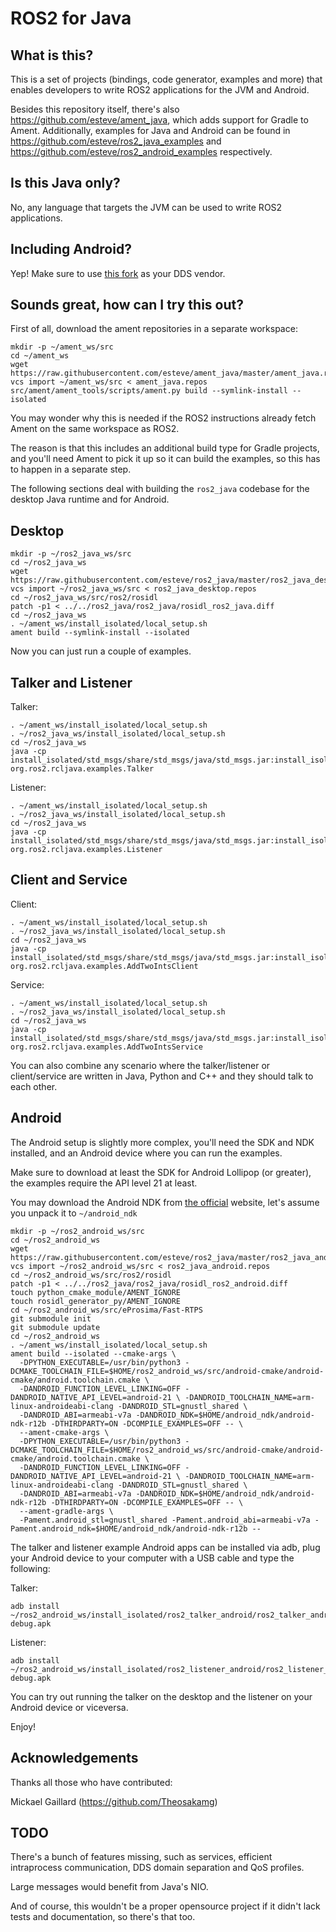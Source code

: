 ROS2 for Java
=============

What is this?
-------------

This is a set of projects (bindings, code generator, examples and more) that enables developers to write ROS2
applications for the JVM and Android.

Besides this repository itself, there's also https://github.com/esteve/ament_java, which adds support for Gradle to Ament. Additionally, examples for Java and Android can be found in https://github.com/esteve/ros2_java_examples and https://github.com/esteve/ros2_android_examples respectively.

Is this Java only?
------------------

No, any language that targets the JVM can be used to write ROS2 applications.

Including Android?
------------------

Yep! Make sure to use [this fork](https://github.com/eProsima/Fast-RTPS/pull/26) as your DDS vendor.

Sounds great, how can I try this out?
-------------------------------------

First of all, download the ament repositories in a separate workspace:

```
mkdir -p ~/ament_ws/src
cd ~/ament_ws
wget https://raw.githubusercontent.com/esteve/ament_java/master/ament_java.repos
vcs import ~/ament_ws/src < ament_java.repos
src/ament/ament_tools/scripts/ament.py build --symlink-install --isolated
```

You may wonder why this is needed if the ROS2 instructions already fetch Ament on the same workspace as ROS2.

The reason is that this includes an additional build type for Gradle projects, and you'll need Ament to pick it up so it can build the examples, so this has to happen in a separate step.

The following sections deal with building the `ros2_java` codebase for the desktop Java runtime and for Android.

Desktop
-------

```
mkdir -p ~/ros2_java_ws/src
cd ~/ros2_java_ws
wget https://raw.githubusercontent.com/esteve/ros2_java/master/ros2_java_desktop.repos
vcs import ~/ros2_java_ws/src < ros2_java_desktop.repos
cd ~/ros2_java_ws/src/ros2/rosidl
patch -p1 < ../../ros2_java/ros2_java/rosidl_ros2_java.diff
cd ~/ros2_java_ws
. ~/ament_ws/install_isolated/local_setup.sh
ament build --symlink-install --isolated
```

Now you can just run a couple of examples.

Talker and Listener
-------------------

Talker:

```
. ~/ament_ws/install_isolated/local_setup.sh
. ~/ros2_java_ws/install_isolated/local_setup.sh
cd ~/ros2_java_ws
java -cp install_isolated/std_msgs/share/std_msgs/java/std_msgs.jar:install_isolated/rcljava/share/rcljava/java/rcljava.jar:install_isolated/rcljava_examples/share/rcljava_examples/java/rcljava_examples.jar:install_isolated/example_interfaces/share/example_interfaces/java/example_interfaces.jar:install_isolated/rcljava_common/share/rcljava_common/java/rcljava_common.jar org.ros2.rcljava.examples.Talker
```

Listener:

```
. ~/ament_ws/install_isolated/local_setup.sh
. ~/ros2_java_ws/install_isolated/local_setup.sh
cd ~/ros2_java_ws
java -cp install_isolated/std_msgs/share/std_msgs/java/std_msgs.jar:install_isolated/rcljava/share/rcljava/java/rcljava.jar:install_isolated/rcljava_examples/share/rcljava_examples/java/rcljava_examples.jar:install_isolated/example_interfaces/share/example_interfaces/java/example_interfaces.jar:install_isolated/rcljava_common/share/rcljava_common/java/rcljava_common.jar org.ros2.rcljava.examples.Listener
```

Client and Service
------------------

Client:

```
. ~/ament_ws/install_isolated/local_setup.sh
. ~/ros2_java_ws/install_isolated/local_setup.sh
cd ~/ros2_java_ws
java -cp install_isolated/std_msgs/share/std_msgs/java/std_msgs.jar:install_isolated/rcljava/share/rcljava/java/rcljava.jar:install_isolated/rcljava_examples/share/rcljava_examples/java/rcljava_examples.jar:install_isolated/example_interfaces/share/example_interfaces/java/example_interfaces.jar:install_isolated/rcljava_common/share/rcljava_common/java/rcljava_common.jar org.ros2.rcljava.examples.AddTwoIntsClient
```

Service:

```
. ~/ament_ws/install_isolated/local_setup.sh
. ~/ros2_java_ws/install_isolated/local_setup.sh
cd ~/ros2_java_ws
java -cp install_isolated/std_msgs/share/std_msgs/java/std_msgs.jar:install_isolated/rcljava/share/rcljava/java/rcljava.jar:install_isolated/rcljava_examples/share/rcljava_examples/java/rcljava_examples.jar:install_isolated/example_interfaces/share/example_interfaces/java/example_interfaces.jar:install_isolated/rcljava_common/share/rcljava_common/java/rcljava_common.jar org.ros2.rcljava.examples.AddTwoIntsService
```

You can also combine any scenario where the talker/listener or client/service are written in Java, Python and C++ and they should talk to each other.

Android
-------

The Android setup is slightly more complex, you'll need the SDK and NDK installed, and an Android device where you can run the examples.

Make sure to download at least the SDK for Android Lollipop (or greater), the examples require the API level 21 at least.

You may download the Android NDK from [the official](https://developer.android.com/ndk/downloads/index.html) website, let's assume you unpack it to `~/android_ndk`

```
mkdir -p ~/ros2_android_ws/src
cd ~/ros2_android_ws
wget https://raw.githubusercontent.com/esteve/ros2_java/master/ros2_java_android.repos
vcs import ~/ros2_android_ws/src < ros2_java_android.repos
cd ~/ros2_android_ws/src/ros2/rosidl
patch -p1 < ../../ros2_java/ros2_java/rosidl_ros2_android.diff
touch python_cmake_module/AMENT_IGNORE
touch rosidl_generator_py/AMENT_IGNORE
cd ~/ros2_android_ws/src/eProsima/Fast-RTPS
git submodule init
git submodule update
cd ~/ros2_android_ws
. ~/ament_ws/install_isolated/local_setup.sh
ament build --isolated --cmake-args \
  -DPYTHON_EXECUTABLE=/usr/bin/python3 -DCMAKE_TOOLCHAIN_FILE=$HOME/ros2_android_ws/src/android-cmake/android-cmake/android.toolchain.cmake \
  -DANDROID_FUNCTION_LEVEL_LINKING=OFF -DANDROID_NATIVE_API_LEVEL=android-21 \ -DANDROID_TOOLCHAIN_NAME=arm-linux-androideabi-clang -DANDROID_STL=gnustl_shared \
  -DANDROID_ABI=armeabi-v7a -DANDROID_NDK=$HOME/android_ndk/android-ndk-r12b -DTHIRDPARTY=ON -DCOMPILE_EXAMPLES=OFF -- \
  --ament-cmake-args \
  -DPYTHON_EXECUTABLE=/usr/bin/python3 -DCMAKE_TOOLCHAIN_FILE=$HOME/ros2_android_ws/src/android-cmake/android-cmake/android.toolchain.cmake \
  -DANDROID_FUNCTION_LEVEL_LINKING=OFF -DANDROID_NATIVE_API_LEVEL=android-21 \ -DANDROID_TOOLCHAIN_NAME=arm-linux-androideabi-clang -DANDROID_STL=gnustl_shared \
  -DANDROID_ABI=armeabi-v7a -DANDROID_NDK=$HOME/android_ndk/android-ndk-r12b -DTHIRDPARTY=ON -DCOMPILE_EXAMPLES=OFF -- \
  --ament-gradle-args \
  -Pament.android_stl=gnustl_shared -Pament.android_abi=armeabi-v7a -Pament.android_ndk=$HOME/android_ndk/android-ndk-r12b --
```

The talker and listener example Android apps can be installed via adb, plug your Android device to your computer with a USB cable and type the following:

Talker:

```
adb install ~/ros2_android_ws/install_isolated/ros2_talker_android/ros2_talker_android-debug.apk
```

Listener:

```
adb install ~/ros2_android_ws/install_isolated/ros2_listener_android/ros2_listener_android-debug.apk
```

You can try out running the talker on the desktop and the listener on your Android device or viceversa.

Enjoy!

Acknowledgements
----------------

Thanks all those who have contributed:

Mickael Gaillard (https://github.com/Theosakamg)

TODO
----

There's a bunch of features missing, such as services, efficient intraprocess communication, DDS domain separation and QoS profiles.

Large messages would benefit from Java's NIO.

And of course, this wouldn't be a proper opensource project if it didn't lack tests and documentation, so there's that too.
